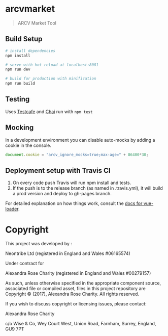 # arcvmarket

> ARCV Market Tool

## Build Setup

``` bash
# install dependencies
npm install

# serve with hot reload at localhost:8081
npm run dev

# build for production with minification
npm run build
```

## Testing
Uses [Testcafe](https://devexpress.github.io/testcafe/documentation/getting-started/) and [Chai](http://chaijs.com/)
run with `npm test`

## Mocking
In a development environment you can disable auto-mocks by adding a cookie in the console.

``` js
document.cookie = "arcv_ignore_mocks=true;max-age=" + 86400*30;
```

## Deployment setup with Travis CI

1. On every code push Travis will run npm install and tests.
2. If the push is to the release branch (as named in .travis.yml), it will build a prod version and deploy to gh-pages branch.

For detailed explanation on how things work, consult the [docs for vue-loader](http://vuejs.github.io/vue-loader).

# Copyright
This project was developed by :

Neontribe Ltd (registered in England and Wales #06165574) 

Under contract for

Alexandra Rose Charity (registered in England and Wales #00279157) 

As such, unless otherwise specified in the appropriate component source, associated file or compiled asset, files in this project repository are Copyright &copy; (2017), Alexandra Rose Charity. All rights reserved.

If you wish to discuss copyright or licensing issues, please contact:

Alexandra Rose Charity

c/o Wise & Co, 
Wey Court West, 
Union Road, 
Farnham, 
Surrey, 
England,
GU9 7PT

